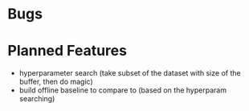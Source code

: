# Bugs

# Planned Features
- hyperparameter search (take subset of the dataset with size of the buffer, then do magic)
- build offline baseline to compare to (based on the hyperparam searching)
